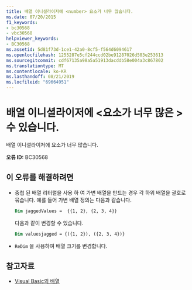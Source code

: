 ```yaml
---
title: 배열 이니셜라이저에 <number> 요소가 너무 많습니다.
ms.date: 07/20/2015
f1_keywords:
- bc30568
- vbc30568
helpviewer_keywords:
- BC30568
ms.assetid: 5d81f73d-1ce1-42a0-8cf5-f564d6094617
ms.openlocfilehash: 1255287e5cf244ccd02be91287026d503e253613
ms.sourcegitcommit: cdf67135a98a5a51913dacddb58e004a3c867802
ms.translationtype: MT
ms.contentlocale: ko-KR
ms.lasthandoff: 08/21/2019
ms.locfileid: "69664951"
---
```

# <a name="array-initializer-has-number-too-many-elements"></a>배열 이니셜라이저에 \<요소가 너무 많은 > 수 있습니다.

배열 이니셜라이저에 요소가 너무 많습니다.

**오류 ID:** BC30568

## <a name="to-correct-this-error"></a>이 오류를 해결하려면

- 중첩 된 배열 리터럴을 사용 하 여 가변 배열을 만드는 경우 각 하위 배열을 괄호로 묶습니다. 예를 들어 가변 배열 정의는 다음과 같습니다.

  ```vb
  Dim jaggedValues =  {{1, 2}, {2, 3, 4}}
  ```

  다음과 같이 변경할 수 있습니다.

  ```vb
  Dim valuesjagged = {({1, 2}), ({2, 3, 4})}
  ```

- `ReDim` 을 사용하여 배열 크기를 변경합니다.

## <a name="see-also"></a>참고자료

- [Visual Basic의 배열](../programming-guide/language-features/arrays/index.md)
